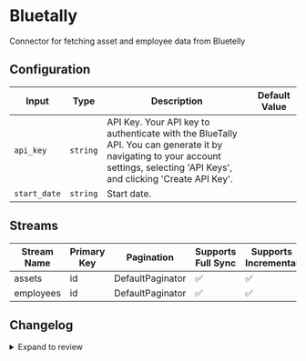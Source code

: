 # Bluetally
Connector for fetching asset and employee data from Bluetelly

## Configuration

| Input | Type | Description | Default Value |
|-------|------|-------------|---------------|
| `api_key` | `string` | API Key. Your API key to authenticate with the BlueTally API. You can generate it by navigating to your account settings, selecting &#39;API Keys&#39;, and clicking &#39;Create API Key&#39;. |  |
| `start_date` | `string` | Start date.  |  |

## Streams
| Stream Name | Primary Key | Pagination | Supports Full Sync | Supports Incremental |
|-------------|-------------|------------|---------------------|----------------------|
| assets | id | DefaultPaginator | ✅ |  ✅  |
| employees | id | DefaultPaginator | ✅ |  ✅  |

## Changelog

<details>
  <summary>Expand to review</summary>

| Version          | Date              | Pull Request | Subject        |
|------------------|-------------------|--------------|----------------|
| 0.0.14 | 2025-10-21 | [68214](https://github.com/airbytehq/airbyte/pull/68214) | Update dependencies |
| 0.0.13 | 2025-10-14 | [67814](https://github.com/airbytehq/airbyte/pull/67814) | Update dependencies |
| 0.0.12 | 2025-10-07 | [67202](https://github.com/airbytehq/airbyte/pull/67202) | Update dependencies |
| 0.0.11 | 2025-09-30 | [66324](https://github.com/airbytehq/airbyte/pull/66324) | Update dependencies |
| 0.0.10 | 2025-09-09 | [66033](https://github.com/airbytehq/airbyte/pull/66033) | Update dependencies |
| 0.0.9 | 2025-07-26 | [63790](https://github.com/airbytehq/airbyte/pull/63790) | Update dependencies |
| 0.0.8 | 2025-07-19 | [63456](https://github.com/airbytehq/airbyte/pull/63456) | Update dependencies |
| 0.0.7 | 2025-07-12 | [63065](https://github.com/airbytehq/airbyte/pull/63065) | Update dependencies |
| 0.0.6 | 2025-06-21 | [61090](https://github.com/airbytehq/airbyte/pull/61090) | Update dependencies |
| 0.0.5 | 2025-05-24 | [60732](https://github.com/airbytehq/airbyte/pull/60732) | Update dependencies |
| 0.0.4 | 2025-05-10 | [59337](https://github.com/airbytehq/airbyte/pull/59337) | Update dependencies |
| 0.0.3 | 2025-04-26 | [58714](https://github.com/airbytehq/airbyte/pull/58714) | Update dependencies |
| 0.0.2 | 2025-04-19 | [57644](https://github.com/airbytehq/airbyte/pull/57644) | Update dependencies |
| 0.0.1 | 2025-04-08 | | Initial release by [@wennergr](https://github.com/wennergr) via Connector Builder |

</details>
